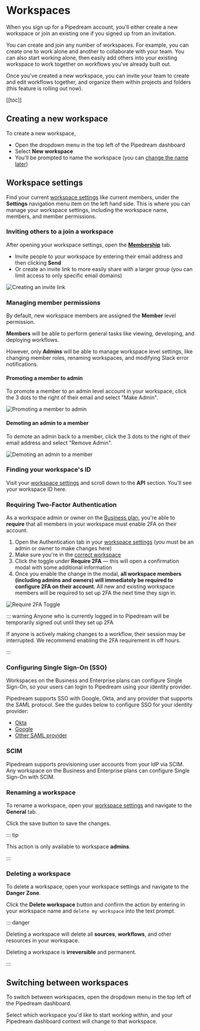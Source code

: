 # Workspaces

When you sign up for a Pipedream account, you'll either create a new workspace or join an existing one if you signed up from an invitation.

You can create and join any number of workspaces. For example, you can create one to work alone and another to collaborate with your team. You can also start working alone, then easily add others into your existing workspace to work together on workflows you've already built out.

Once you've created a new workspace, you can invite your team to create and edit workflows together, and organize them within projects and folders (this feature is rolling out now).

[[toc]]

## Creating a new workspace

To create a new workspace,

- Open the dropdown menu in the top left of the Pipedream dashboard
- Select **New workspace**
- You'll be prompted to name the workspace (you can [change the name later](/workspaces/#renaming-a-workspace))

## Workspace settings

Find your current [workspace settings](https://pipedream.com/settings/account) like current members, under the **Settings** navigation menu item on the left hand side. This is where you can manage your workspace settings, including the workspace name, members, and member permissions.

### Inviting others to a join a workspace

After opening your workspace settings, open the [**Membership**](https://pipedream.com/settings/users) tab.

- Invite people to your workspace by entering their email address and then clicking **Send**
- Or create an invite link to more easily share with a larger group (you can limit access to only specific email domains)

![Creating an invite link](https://res.cloudinary.com/pipedreamin/image/upload/v1688074217/Google_Chrome_-_Settings_-_Users_-_Pipedream_2023-06-29_at_2.28.12_PM_xy33fl.png)

### Managing member permissions

By default, new workspace members are assigned the **Member** level permission.

**Members** will be able to perform general tasks like viewing, developing, and deploying workflows.

However, only **Admins** will be able to manage workspace level settings, like changing member roles, renaming workspaces, and modifying Slack error notifications.

#### Promoting a member to admin

To promote a member to an admin level account in your workspace, click the 3 dots to the right of their email and select "Make Admin".

![Promoting a member to admin](https://res.cloudinary.com/pipedreamin/image/upload/v1688075628/making_admin_btkbh7.gif)

#### Demoting an admin to a member

To demote an admin back to a member, click the 3 dots to the right of their email address and select "Remove Admin".

![Demoting an admin to a member](https://res.cloudinary.com/pipedreamin/image/upload/v1688075628/removing_admin_wez5km.gif)

### Finding your workspace's ID

Visit your [workspace settings](https://pipedream.com/settings/account) and scroll down to the **API** section. You'll see your workspace ID here.

### Requiring Two-Factor Authentication
As a workspace admin or owner on the [Business plan](https://pipedream.com/pricing), you're able to **require** that all members in your workspace must enable 2FA on their account.

1. Open the Authentication tab in your [workspace settings](https://pipedream.com/settings/authentication) (you must be an admin or owner to make changes here)
2. Make sure you're in the [correct workspace](/workspaces/#switching-between-workspaces)
3. Click the toggle under **Require 2FA** — this will open a confirmation modal with some additional information
4. Once you enable the change in the modal, **all workspace members (including admins and owners) will immediately be required to configure 2FA on their account**. All new and existing workspace members will be required to set up 2FA the next time they sign in.

![Require 2FA Toggle](https://res.cloudinary.com/pipedreamin/image/upload/v1695147277/require_2fa_xha6yc.png)

::: warning  Anyone who is currently logged in to Pipedream will be temporarily signed out until they set up 2FA

If anyone is actively making changes to a workflow, their session may be interrupted. We recommend enabling the 2FA requirement in off hours.

:::


### Configuring Single Sign-On (SSO)

Workspaces on the Business and Enterprise plans can configure Single Sign-On, so your users can login to Pipedream using your identity provider.

Pipedream supports SSO with Google, Okta, and any provider that supports the SAML protocol. See the guides below to configure SSO for your identity provider:

- [Okta](/workspaces/sso/okta/)
- [Google](/workspaces/sso/google/)
- [Other SAML provider](/workspaces/sso/saml/)

### SCIM

Pipedream supports provisioning user accounts from your IdP via SCIM. Any workspace on the Business and Enterprise plans can configure Single Sign-On with SCIM.

### Renaming a workspace

To rename a workspace, open your [workspace settings](https://pipedream.com/settings/account) and navigate to the **General** tab.

Click the save button to save the changes.

::: tip

This action is only available to workspace **admins**.

:::

### Deleting a workspace

To delete a workspace, open your workspace settings and navigate to the **Danger Zone**.

Click the **Delete workspace** button and confirm the action by entering in your workspace name and `delete my workspace` into the text prompt.

::: danger

Deleting a workspace will delete all **sources**, **workflows**, and other resources in your workspace.

Deleting a workspace is **irreversible** and permanent.

:::

## Switching between workspaces

To switch between workspaces, open the dropdown menu in the top left of the Pipedream dashboard.

Select which workspace you'd like to start working within, and your Pipedream dashboard context will change to that workspace.
